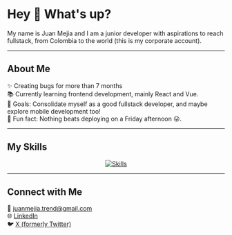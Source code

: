 <h1 align="left">Hey 👋 What's up?</h1>

<p align="left">My name is Juan Mejia and I am a junior developer with aspirations to reach fullstack, from Colombia to the world (this is my corporate account).</p>

---

<h2 align="left">About Me</h2>

<p align="left">
  ✨ Creating bugs for more than 7 months<br>
  📚 Currently learning frontend development, mainly React and Vue.<br>
  🎯 Goals: Consolidate myself as a good fullstack developer, and maybe explore mobile development too!<br>
  🎲 Fun fact: Nothing beats deploying on a Friday afternoon 😜.
</p>

---

<h2 align="left">My Skills</h2>

<p align="center">
  <a href="https://skillicons.dev">
    <img src="https://skillicons.dev/icons?i=py,mongodb,selenium,fastapi,postman,react,docker" alt="Skills" />
  </a>
</p>

---

<h2 align="left">Connect with Me</h2>

<p align="left">
  📧 <a href="mailto:juanmejia.trend@gmail.com">juanmejia.trend@gmail.com</a><br>
  🌐 <a href="https://www.linkedin.com/in/juan-esteban-mejia-caceres-6aba811a9/">LinkedIn</a><br>
  🐦 <a href="https://x.com/1503Mejia">X (formerly Twitter)</a>
</p>
